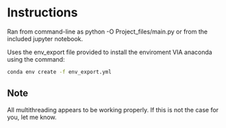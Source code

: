 # Instructions
Ran from command-line as python -O Project_files/main.py or from the included jupyter notebook.

Uses the env_export file provided to install the enviroment VIA anaconda using the command:

```BASH
conda env create -f env_export.yml
```

## Note
All multithreading appears to be working properly. If this is not the case for you, let me know.
